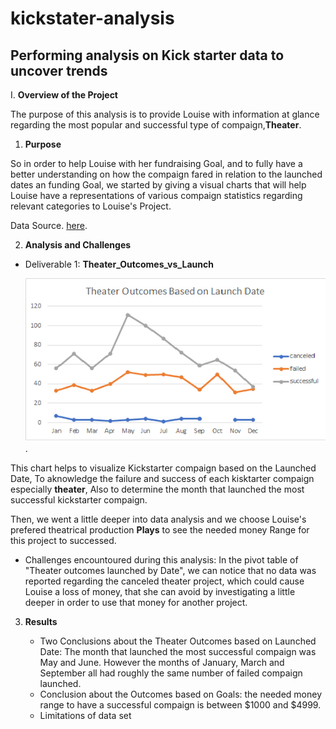 # kickstater-analysis
## Performing analysis on Kick starter data to uncover trends 
I. **Overview of the Project**

The purpose of this analysis is to provide Louise with information at glance regarding the most popular and successful type of compaign,**Theater**. 
    
  1. **Purpose** 
     
So in order to help Louise with her fundraising Goal, and to fully have a better understanding on how the compaign fared in relation to the launched dates an funding Goal, we started by giving a visual charts that will help Louise have a representations of various compaign statistics regarding relevant categories to Louise's Project.

Data Source. [here](/kicktarter_Challenge.zip).

2. **Analysis and Challenges**

  - Deliverable 1:
     **Theater_Outcomes_vs_Launch**
     
     ![Theater_Outcomes_vs_Launch](/Resources/Theater_Outcomes_vs_Launch.png).
   
   This chart helps to visualize Kickstarter compaign based on the Launched Date,
   To aknowledge the failure and success of each kisktarter compaign especially **theater**,
   Also to determine the month that launched the most successful kickstarter compaign.
   
   Then, we went a little deeper into data analysis and we choose Louise's prefered theatrical production **Plays** to see the needed money Range for this project to successed.

   - Challenges encountoured during this analysis: In the pivot table of "Theater outcomes launched by Date", we can notice that no data was reported regarding the canceled theater project, which could cause Louise a loss of money, that she can avoid by investigating a little deeper in order to use that money for another project.
   
3. **Results**
 
   - Two Conclusions about the Theater Outcomes based on Launched Date: The month that launched the most successful compaign was May and June.
 However the months of January, March and September all had roughly the same number of failed compaign launched.
   - Conclusion about the Outcomes based on Goals: the needed money range to have a successful compaign is between $1000 and $4999.
   - Limitations of data set 
